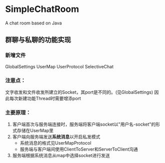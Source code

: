 # SimpleChatRoom
A chat room based on Java

## 群聊与私聊的功能实现
### 新增文件
GlobalSettings UserMap UserProtocol SelectiveChat
### 注意点：
文字收发和文件收发所建立的Socket，其port是不同的。(见GlobalSettings)
因此每次新建功能Thread时需要增添port
### 主要原理：
1) 客户端首次与服务端连接时，服务端将客户端socket以"用户名-socket"的形式存储在UserMap里
2) 客户端向服务端发送**系统消息**以开启私发模式
    * 系统消息的格式见UserMapProtocol
    * 服务端与客户端间使用ClientToServer和ServerToClient沟通
3) 服务端根据系统消息从map中选择socket进行发送

